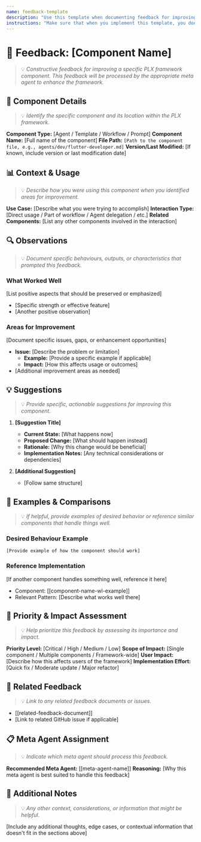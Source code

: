 ```yaml
---
name: feedback-template
description: "Use this template when documenting feedback for improving the PLX framework components (agents, templates, workflows, prompts). This captures improvement suggestions, issues, and enhancement ideas that need to be processed by the appropriate meta agent."
instructions: "Make sure that when you implement this template, you don't include these instructions or any other front matter from this template in your work. Output should always and only be the markdown part outside of the front matter. Never include any tags like <example>, <commentary>, or similar tags - these serve only to increase clarity about implementation. Always use single [ ] brackets to indicate instructions the implementer should follow. When referencing other documents from this project, use wikilinks format [[filename-wl-example]] to reference them. Do not include the file extension or path."
---
```

# 📝 Feedback: [Component Name]
> 💡 *Constructive feedback for improving a specific PLX framework component. This feedback will be processed by the appropriate meta agent to enhance the framework.*

## 🎯 Component Details
> 💡 *Identify the specific component and its location within the PLX framework.*

**Component Type:** [Agent / Template / Workflow / Prompt]
**Component Name:** [Full name of the component]
**File Path:** `[Path to the component file, e.g., agents/dev/flutter-developer.md]`
**Version/Last Modified:** [If known, include version or last modification date]

## 📊 Context & Usage
> 💡 *Describe how you were using this component when you identified areas for improvement.*

**Use Case:** [Describe what you were trying to accomplish]
**Interaction Type:** [Direct usage / Part of workflow / Agent delegation / etc.]
**Related Components:** [List any other components involved in the interaction]

## 🔍 Observations
> 💡 *Document specific behaviours, outputs, or characteristics that prompted this feedback.*

### What Worked Well
[List positive aspects that should be preserved or emphasized]
- [Specific strength or effective feature]
- [Another positive observation]

### Areas for Improvement
[Document specific issues, gaps, or enhancement opportunities]
- **Issue:** [Describe the problem or limitation]
  - **Example:** [Provide a specific example if applicable]
  - **Impact:** [How this affects usage or outcomes]
- [Additional improvement areas as needed]

## 💡 Suggestions
> 💡 *Provide specific, actionable suggestions for improving this component.*

1. **[Suggestion Title]**
   - **Current State:** [What happens now]
   - **Proposed Change:** [What should happen instead]
   - **Rationale:** [Why this change would be beneficial]
   - **Implementation Notes:** [Any technical considerations or dependencies]

2. **[Additional Suggestion]**
   - [Follow same structure]

## 🎨 Examples & Comparisons
> 💡 *If helpful, provide examples of desired behavior or reference similar components that handle things well.*

### Desired Behaviour Example
```
[Provide example of how the component should work]
```

### Reference Implementation
[If another component handles something well, reference it here]
- Component: [[component-name-wl-example]]
- Relevant Pattern: [Describe what works well there]

## 🚀 Priority & Impact Assessment
> 💡 *Help prioritize this feedback by assessing its importance and impact.*

**Priority Level:** [Critical / High / Medium / Low]
**Scope of Impact:** [Single component / Multiple components / Framework-wide]
**User Impact:** [Describe how this affects users of the framework]
**Implementation Effort:** [Quick fix / Moderate update / Major refactor]

## 🔗 Related Feedback
> 💡 *Link to any related feedback documents or issues.*

- [[related-feedback-document]]
- [Link to related GitHub issue if applicable]

## 📋 Meta Agent Assignment
> 💡 *Indicate which meta agent should process this feedback.*

**Recommended Meta Agent:** [[meta-agent-name]]
**Reasoning:** [Why this meta agent is best suited to handle this feedback]

## 📝 Additional Notes
> 💡 *Any other context, considerations, or information that might be helpful.*

[Include any additional thoughts, edge cases, or contextual information that doesn't fit in the sections above]
